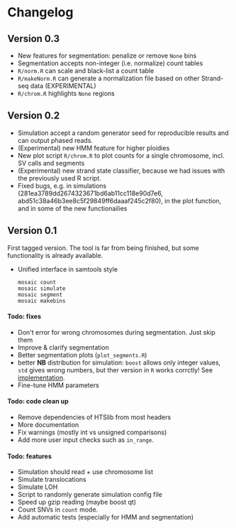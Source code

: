 # Changelog

## Version 0.3

 * New features for segmentation: penalize or remove `None` bins
 * Segmentation accepts non-integer (i.e. normalize) count tables
 * `R/norm.R` can scale and black-list a count table
 * `R/makeNorm.R` can generate a normalization file based on other Strand-seq data (EXPERIMENTAL)
 * `R/chrom.R` highlights `None` regions 

## Version 0.2

 * Simulation accept a random generator seed for reproducible results and can output phased reads.
 * (Experimental) new HMM feature for higher ploidies
 * New plot script `R/chrom.R` to plot counts for a single chromosome, incl. SV calls and segments
 * (Experimental) new strand state classifier, because we had issues with the previously used R script.
 * Fixed bugs, e.g. in simulations (281ea3789dd2674323671bd6ab11cc118e90d7e6, abd51c38a46b3ee8c5f29849ff6daaaf245c2f80),
   in the plot function, and in some of the new functionailies

## Version 0.1

First tagged version. The tool is far from being finished, but some functionality is already available.

 * Unified interface in samtools style
   
   ```
   mosaic count
   mosaic simulate
   mosaic segment
   mosaic makebins
   ```

#### Todo: fixes

 * Don't error for wrong chromosomes during segmentation. Just skip them
 * Improve & clarify segmentation
 * Better segmentation plots (`plot_segments.R`)
 * better **NB** distribution for simulation: `boost` allows only
   integer values, `std` gives wrong numbers, but ther version in 
   `R` works corrctly! See 
   [implementation](https://github.com/wch/r-source).
 * Fine-tune HMM parameters

#### Todo: code clean up

 * Remove dependencies of HTSlib from most headers
 * More documentation
 * Fix warnings (mostly int vs unsigned comparisons)
 * Add more user input checks such as `in_range`.

#### Todo: features

 * Simulation should read + use chromosome list
 * Simulate translocations
 * Simulate LOH
 * Script to randomly generate simulation config file
 * Speed up gzip reading (maybe boost qt)
 * Count SNVs in `count` mode.
 * Add automatic tests (especially for HMM and segmentation)
